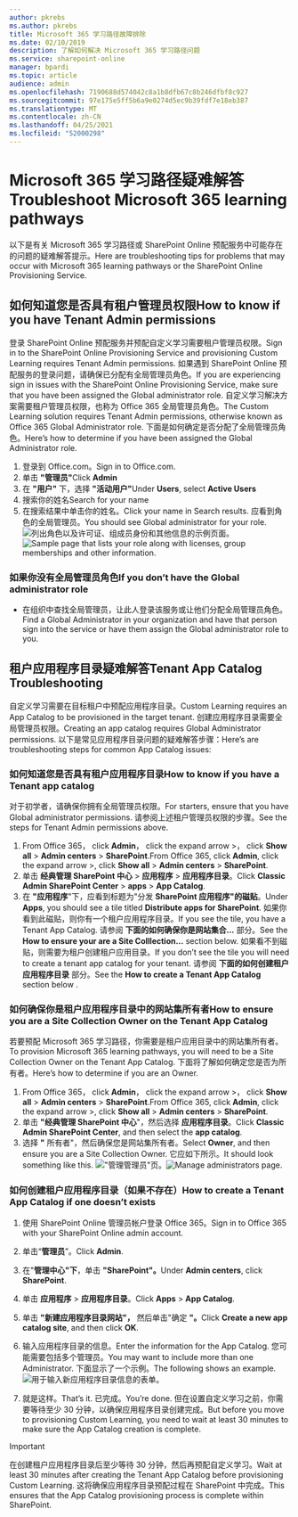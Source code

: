 ```yaml
---
author: pkrebs
ms.author: pkrebs
title: Microsoft 365 学习路径故障排除
ms.date: 02/10/2019
description: 了解如何解决 Microsoft 365 学习路径问题
ms.service: sharepoint-online
manager: bpardi
ms.topic: article
audience: admin
ms.openlocfilehash: 7190688d574042c8a1b8dfb67c8b246dfbf8c927
ms.sourcegitcommit: 97e175e5ff5b6a9e0274d5ec9b39fdf7e18eb387
ms.translationtype: MT
ms.contentlocale: zh-CN
ms.lasthandoff: 04/25/2021
ms.locfileid: "52000298"
---
```

# <a name="troubleshoot-microsoft-365-learning-pathways"></a><span data-ttu-id="56e5f-103">Microsoft 365 学习路径疑难解答</span><span class="sxs-lookup"><span data-stu-id="56e5f-103">Troubleshoot Microsoft 365 learning pathways</span></span>

<span data-ttu-id="56e5f-104">以下是有关 Microsoft 365 学习路径或 SharePoint Online 预配服务中可能存在的问题的疑难解答提示。</span><span class="sxs-lookup"><span data-stu-id="56e5f-104">Here are troubleshooting tips for problems that may occur with Microsoft 365 learning pathways or the SharePoint Online Provisioning Service.</span></span>

## <a name="how-to-know-if-you-have-tenant-admin-permissions"></a><span data-ttu-id="56e5f-105">如何知道您是否具有租户管理员权限</span><span class="sxs-lookup"><span data-stu-id="56e5f-105">How to know if you have Tenant Admin permissions</span></span>

<span data-ttu-id="56e5f-106">登录 SharePoint Online 预配服务并预配自定义学习需要租户管理员权限。</span><span class="sxs-lookup"><span data-stu-id="56e5f-106">Sign in to the SharePoint Online Provisioning Service and provisioning Custom Learning requires Tenant Admin permissions.</span></span> <span data-ttu-id="56e5f-107">如果遇到 SharePoint Online 预配服务的登录问题，请确保已分配有全局管理员角色。</span><span class="sxs-lookup"><span data-stu-id="56e5f-107">If you are experiencing sign in issues with the SharePoint Online Provisioning Service, make sure that you have been assigned the Global administrator role.</span></span> <span data-ttu-id="56e5f-108">自定义学习解决方案需要租户管理员权限，也称为 Office 365 全局管理员角色。</span><span class="sxs-lookup"><span data-stu-id="56e5f-108">The Custom Learning solution requires Tenant Admin permissions, otherwise known as Office 365 Global Administrator role.</span></span> <span data-ttu-id="56e5f-109">下面是如何确定是否分配了全局管理员角色。</span><span class="sxs-lookup"><span data-stu-id="56e5f-109">Here’s how to determine if you have been assigned the Global Administrator role.</span></span>

1.  <span data-ttu-id="56e5f-110">登录到 Office.com。</span><span class="sxs-lookup"><span data-stu-id="56e5f-110">Sign in to Office.com.</span></span>
2.  <span data-ttu-id="56e5f-111">单击 **"管理员"**</span><span class="sxs-lookup"><span data-stu-id="56e5f-111">Click **Admin**</span></span>
3.  <span data-ttu-id="56e5f-112">在 **"用户"** 下，选择 **"活动用户"**</span><span class="sxs-lookup"><span data-stu-id="56e5f-112">Under **Users**, select **Active Users**</span></span>
4.  <span data-ttu-id="56e5f-113">搜索你的姓名</span><span class="sxs-lookup"><span data-stu-id="56e5f-113">Search for your name</span></span>
5.  <span data-ttu-id="56e5f-114">在搜索结果中单击你的姓名。</span><span class="sxs-lookup"><span data-stu-id="56e5f-114">Click your name in Search results.</span></span> <span data-ttu-id="56e5f-115">应看到角色的全局管理员。</span><span class="sxs-lookup"><span data-stu-id="56e5f-115">You should see Global administrator for your role.</span></span>
<span data-ttu-id="56e5f-116">![列出角色以及许可证、组成员身份和其他信息的示例页面。](media/cg-globaladminrole.png)</span><span class="sxs-lookup"><span data-stu-id="56e5f-116">![Sample page that lists your role along with licenses, group memberships and other information.](media/cg-globaladminrole.png)</span></span>

### <a name="if-you-dont-have-the-global-administrator-role"></a><span data-ttu-id="56e5f-117">如果你没有全局管理员角色</span><span class="sxs-lookup"><span data-stu-id="56e5f-117">If you don’t have the Global administrator role</span></span>
- <span data-ttu-id="56e5f-118">在组织中查找全局管理员，让此人登录该服务或让他们分配全局管理员角色。</span><span class="sxs-lookup"><span data-stu-id="56e5f-118">Find a Global Administrator in your organization and have that person sign into the service or have them assign the Global administrator role to you.</span></span>

## <a name="tenant-app-catalog-troubleshooting"></a><span data-ttu-id="56e5f-119">租户应用程序目录疑难解答</span><span class="sxs-lookup"><span data-stu-id="56e5f-119">Tenant App Catalog Troubleshooting</span></span>
<span data-ttu-id="56e5f-120">自定义学习需要在目标租户中预配应用程序目录。</span><span class="sxs-lookup"><span data-stu-id="56e5f-120">Custom Learning requires an App Catalog to be provisioned in the target tenant.</span></span> <span data-ttu-id="56e5f-121">创建应用程序目录需要全局管理员权限。</span><span class="sxs-lookup"><span data-stu-id="56e5f-121">Creating an app catalog requires Global Administrator permissions.</span></span> <span data-ttu-id="56e5f-122">以下是常见应用程序目录问题的疑难解答步骤：</span><span class="sxs-lookup"><span data-stu-id="56e5f-122">Here’s are troubleshooting steps for common App Catalog issues:</span></span>

### <a name="how-to-know-if-you-have-a-tenant-app-catalog"></a><span data-ttu-id="56e5f-123">如何知道您是否具有租户应用程序目录</span><span class="sxs-lookup"><span data-stu-id="56e5f-123">How to know if you have a Tenant app catalog</span></span> 
<span data-ttu-id="56e5f-124">对于初学者，请确保你拥有全局管理员权限。</span><span class="sxs-lookup"><span data-stu-id="56e5f-124">For starters, ensure that you have Global administrator permissions.</span></span> <span data-ttu-id="56e5f-125">请参阅上述租户管理员权限的步骤。</span><span class="sxs-lookup"><span data-stu-id="56e5f-125">See the steps for Tenant Admin permissions above.</span></span>

1. <span data-ttu-id="56e5f-126">From Office 365， click **Admin**， click the expand arrow >， click **Show all**  >  **Admin centers**  >  **SharePoint**.</span><span class="sxs-lookup"><span data-stu-id="56e5f-126">From Office 365, click **Admin**, click the expand arrow >, click **Show all** > **Admin centers** > **SharePoint**.</span></span>
2. <span data-ttu-id="56e5f-127">单击 **经典管理 SharePoint 中心**  >  **应用程序**  >  **应用程序目录**。</span><span class="sxs-lookup"><span data-stu-id="56e5f-127">Click **Classic Admin SharePoint Center** > **apps** > **App Catalog**.</span></span>
3. <span data-ttu-id="56e5f-128">在 **"应用程序**"下，应看到标题为"分发 **SharePoint 应用程序"的磁贴**。</span><span class="sxs-lookup"><span data-stu-id="56e5f-128">Under **Apps**, you should see a tile titled **Distribute apps for SharePoint**.</span></span> <span data-ttu-id="56e5f-129">如果你看到此磁贴，则你有一个租户应用程序目录。</span><span class="sxs-lookup"><span data-stu-id="56e5f-129">If you see the tile, you have a Tenant App Catalog.</span></span> <span data-ttu-id="56e5f-130">请参阅 **下面的如何确保你是网站集合...** 部分。</span><span class="sxs-lookup"><span data-stu-id="56e5f-130">See the **How to ensure your are a Site Colllection...** section below.</span></span> <span data-ttu-id="56e5f-131">如果看不到磁贴，则需要为租户创建租户应用目录。</span><span class="sxs-lookup"><span data-stu-id="56e5f-131">If you don’t see the tile you will need to create a tenant app catalog for your tenant.</span></span> <span data-ttu-id="56e5f-132">请参阅 **下面的如何创建租户应用程序目录** 部分。</span><span class="sxs-lookup"><span data-stu-id="56e5f-132">See the **How to create a Tenant App Catalog** section below .</span></span>

### <a name="how-to-ensure-you-are-a-site-collection-owner-on-the-tenant-app-catalog"></a><span data-ttu-id="56e5f-133">如何确保你是租户应用程序目录中的网站集所有者</span><span class="sxs-lookup"><span data-stu-id="56e5f-133">How to ensure you are a Site Collection Owner on the Tenant App Catalog</span></span> 
<span data-ttu-id="56e5f-134">若要预配 Microsoft 365 学习路径，你需要是租户应用目录中的网站集所有者。</span><span class="sxs-lookup"><span data-stu-id="56e5f-134">To provision Microsoft 365 learning pathways, you will need to be a Site Collection Owner on the Tenant App Catalog.</span></span> <span data-ttu-id="56e5f-135">下面将了解如何确定您是否为所有者。</span><span class="sxs-lookup"><span data-stu-id="56e5f-135">Here’s how to determine if you are an Owner.</span></span>

1. <span data-ttu-id="56e5f-136">From Office 365， click **Admin**， click the expand arrow >， click **Show all**  >  **Admin centers**  >  **SharePoint**.</span><span class="sxs-lookup"><span data-stu-id="56e5f-136">From Office 365, click **Admin**, click the expand arrow >, click **Show all** > **Admin centers** > **SharePoint**.</span></span>
2. <span data-ttu-id="56e5f-137">单击 **"经典管理 SharePoint 中心**"，然后选择 **应用程序目录**。</span><span class="sxs-lookup"><span data-stu-id="56e5f-137">Click **Classic Admin SharePoint Center**, and then select the **app catalog**.</span></span>
3. <span data-ttu-id="56e5f-138">选择 **"** 所有者"，然后确保您是网站集所有者。</span><span class="sxs-lookup"><span data-stu-id="56e5f-138">Select **Owner**, and then ensure you are a Site Collection Owner.</span></span> <span data-ttu-id="56e5f-139">它应如下所示。</span><span class="sxs-lookup"><span data-stu-id="56e5f-139">It should look something like this.</span></span>
<span data-ttu-id="56e5f-140">!["管理管理员"页。](media/cg-sitecollectionowner.png)</span><span class="sxs-lookup"><span data-stu-id="56e5f-140">![Manage administrators page.](media/cg-sitecollectionowner.png)</span></span>

### <a name="how-to-create-a-tenant-app-catalog-if-one-doesnt-exists"></a><span data-ttu-id="56e5f-141">如何创建租户应用程序目录（如果不存在）</span><span class="sxs-lookup"><span data-stu-id="56e5f-141">How to create a Tenant App Catalog if one doesn’t exists</span></span> 
1. <span data-ttu-id="56e5f-142">使用 SharePoint Online 管理员帐户登录 Office 365。</span><span class="sxs-lookup"><span data-stu-id="56e5f-142">Sign in to Office 365 with your SharePoint Online admin account.</span></span>
2. <span data-ttu-id="56e5f-143">单击“**管理员**”。</span><span class="sxs-lookup"><span data-stu-id="56e5f-143">Click **Admin**.</span></span>
3. <span data-ttu-id="56e5f-144">在"**管理中心"下**，单击 **"SharePoint"。**</span><span class="sxs-lookup"><span data-stu-id="56e5f-144">Under **Admin centers**, click **SharePoint**.</span></span> 
4. <span data-ttu-id="56e5f-145">单击 **应用程序**  >  **应用程序目录**。</span><span class="sxs-lookup"><span data-stu-id="56e5f-145">Click **Apps** > **App Catalog**.</span></span>
5. <span data-ttu-id="56e5f-146">单击 **"新建应用程序目录网站"，** 然后单击"确定 **"。**</span><span class="sxs-lookup"><span data-stu-id="56e5f-146">Click **Create a new app catalog site**, and then click **OK**.</span></span> 
6.  <span data-ttu-id="56e5f-147">输入应用程序目录的信息。</span><span class="sxs-lookup"><span data-stu-id="56e5f-147">Enter the information for the App Catalog.</span></span> <span data-ttu-id="56e5f-148">您可能需要包括多个管理员。</span><span class="sxs-lookup"><span data-stu-id="56e5f-148">You may want to include more than one Administrator.</span></span> <span data-ttu-id="56e5f-149">下面显示了一个示例。</span><span class="sxs-lookup"><span data-stu-id="56e5f-149">The following shows an example.</span></span>  
![用于输入新应用程序目录信息的表单。](media/cg-appcatalogfinish.png)

7.  <span data-ttu-id="56e5f-151">就是这样。</span><span class="sxs-lookup"><span data-stu-id="56e5f-151">That’s it.</span></span> <span data-ttu-id="56e5f-152">已完成。</span><span class="sxs-lookup"><span data-stu-id="56e5f-152">You’re done.</span></span> <span data-ttu-id="56e5f-153">但在设置自定义学习之前，你需要等待至少 30 分钟，以确保应用程序目录创建完成。</span><span class="sxs-lookup"><span data-stu-id="56e5f-153">But before you move to provisioning Custom Learning, you need to wait at least 30 minutes to make sure the App Catalog creation is complete.</span></span> 

> [!IMPORTANT]
> <span data-ttu-id="56e5f-154">在创建租户应用程序目录后至少等待 30 分钟，然后再预配自定义学习。</span><span class="sxs-lookup"><span data-stu-id="56e5f-154">Wait at least 30 minutes after creating the Tenant App Catalog before provisioning Custom Learning.</span></span> <span data-ttu-id="56e5f-155">这将确保应用程序目录预配过程在 SharePoint 中完成。</span><span class="sxs-lookup"><span data-stu-id="56e5f-155">This ensures that the App Catalog provisioning process is complete within SharePoint.</span></span> 